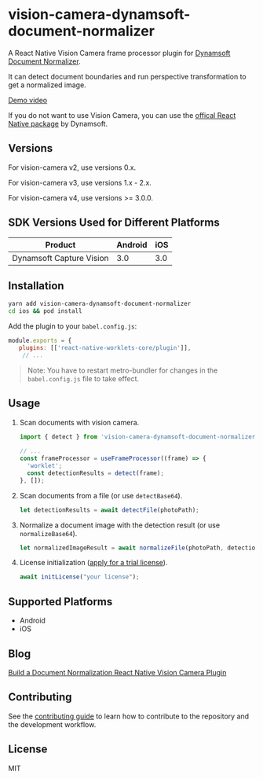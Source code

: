 
# vision-camera-dynamsoft-document-normalizer

A React Native Vision Camera frame processor plugin for [Dynamsoft Document Normalizer](https://www.dynamsoft.com/document-normalizer/overview/).

It can detect document boundaries and run perspective transformation to get a normalized image.

[Demo video](https://user-images.githubusercontent.com/5462205/200720562-a7b91e06-cf6c-4235-a8cd-ef200012a42a.MP4)

If you do not want to use Vision Camera, you can use the [offical React Native package](https://github.com/Dynamsoft/capture-vision-react-native-samples) by Dynamsoft.

## Versions

For vision-camera v2, use versions 0.x.

For vision-camera v3, use versions 1.x - 2.x.

For vision-camera v4, use versions >= 3.0.0.

## SDK Versions Used for Different Platforms

| Product      | Android |    iOS |
| ----------- | ----------- | -----------  | 
| Dynamsoft Capture Vision    | 3.0       | 3.0     |

## Installation

```sh
yarn add vision-camera-dynamsoft-document-normalizer
cd ios && pod install
```

Add the plugin to your `babel.config.js`:

```js
module.exports = {
   plugins: [['react-native-worklets-core/plugin']],
    // ...
```

> Note: You have to restart metro-bundler for changes in the `babel.config.js` file to take effect.

## Usage

1. Scan documents with vision camera.
   
   ```js
   import { detect } from 'vision-camera-dynamsoft-document-normalizer';
 
   // ...
   const frameProcessor = useFrameProcessor((frame) => {
     'worklet';
     const detectionResults = detect(frame);
   }, []);
   ```
   
2. Scan documents from a file (or use `detectBase64`).

   ```ts
   let detectionResults = await detectFile(photoPath);
   ```

3. Normalize a document image with the detection result (or use `normalizeBase64`).

   ```ts
   let normalizedImageResult = await normalizeFile(photoPath, detectionResult.location,{saveNormalizationResultAsFile:true});
   ```

4. License initialization ([apply for a trial license](https://www.dynamsoft.com/customer/license/trialLicense/?product=dcv&package=cross-platform)).

   ```ts
   await initLicense("your license");
   ```

## Supported Platforms

* Android
* iOS

## Blog

[Build a Document Normalization React Native Vision Camera Plugin](https://www.dynamsoft.com/codepool/react-native-vision-camera-document-normalizer-plugin.html)

## Contributing

See the [contributing guide](CONTRIBUTING.md) to learn how to contribute to the repository and the development workflow.

## License

MIT
